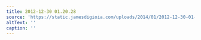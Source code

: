```yaml
---
title: 2012-12-30 01.20.28
source: 'https://static.jamesdigioia.com/uploads/2014/01/2012-12-30-01-20-28-scaled.jpg'
altText: ''
caption: ''
---
```


